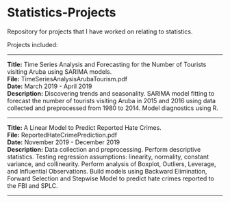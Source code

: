 # Statistics-Projects
Repository for projects that I have worked on relating to statistics.

Projects included:

-----------------------------------------------------------------------------------------------------------------
  **Title:** Time Series Analysis and Forecasting for the Number of Tourists visiting Aruba using SARIMA models. <br/>
  **File:** TimeSeriesAnalysisArubaTourism.pdf <br />
  **Date:** March 2019 - April 2019 <br />
  **Description:** Discovering trends and seasonality. SARIMA model fitting to forecast the number of tourists visiting Aruba in 2015 and 2016 using data collected and preprocessed from 1980 to 2014. Model diagnostics using R. <br/>
   
-----------------------------------------------------------------------------------------------------------------

**Title:** A Linear Model to Predict Reported Hate Crimes. <br/>
**File:** ReportedHateCrimePrediction.pdf <br/>
**Date:** November 2019 - December 2019 <br/>
**Description:** Data collection and preprocessing. Perform descriptive statistics. Testing regression assumptions: linearity, normality, constant variance, and collinearity. Perform analysis of Boxplot, Outliers, Leverage, and Influential Observations. Build models using Backward Elimination, Forward Selection and Stepwise Model to predict hate crimes reported to the FBI and SPLC. <br/>

-----------------------------------------------------------------------------------------------------------------
